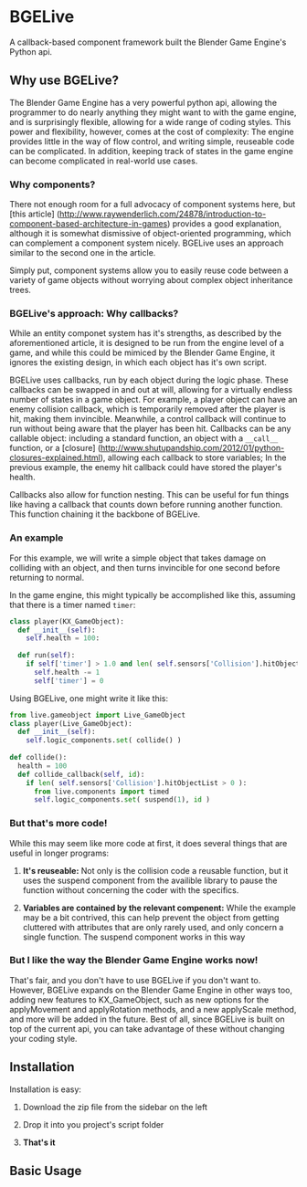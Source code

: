 BGELive
=======

A callback-based component framework built the Blender Game Engine's Python api.


## Why use BGELive?

The Blender Game Engine has a very powerful python api, allowing the programmer to do nearly anything they might want to with the game engine, and is surprisingly flexible, allowing for a wide range of coding styles. This power and flexibility, however, comes at the cost of complexity: The engine provides little in the way of flow control, and writing simple, reuseable code can be complicated. In addition, keeping track of states in the game engine can become complicated in real-world use cases.

### Why components?

There not enough room for a full advocacy of component systems here, but [this article] (http://www.raywenderlich.com/24878/introduction-to-component-based-architecture-in-games) provides a good explanation, although it is somewhat dismissive of object-oriented programming, which can complement a component system nicely. BGELive uses an approach similar to the second one in the article.

Simply put, component systems allow you to easily reuse code between a variety of game objects without worrying about complex object inheritance trees.

### BGELive's approach: Why callbacks?

While an entity componet system has it's strengths, as described by the aforementioned article, it is designed to be run from the engine level of a game, and while this could be mimiced by the Blender Game Engine, it ignores the existing design, in which each object has it's own script.

BGELive uses callbacks, run by each object during the logic phase. These callbacks can be swapped in and out at will, allowing for a virtually endless number of states in a game object. For example, a player object can have an enemy collision callback, which is temporarily removed after the player is hit, making them invincible. Meanwhile, a control callback will continue to run without being aware that the player has been hit. Callbacks can be any callable object: including a standard function, an object with a `__call__` function, or a [closure] (http://www.shutupandship.com/2012/01/python-closures-explained.html), allowing each callback to store variables; In the previous example, the enemy hit callback could have stored the player's health.

Callbacks also allow for function nesting. This can be useful for fun things like having a callback that counts down before running another function. This function chaining it the backbone of BGELive.

### An example

For this example, we will write a simple object that takes damage on colliding with an object, and then turns invincible for one second before returning to normal.

In the game engine, this might typically be accomplished like this, assuming that there is a timer named `timer`:

```python
class player(KX_GameObject):
  def __init__(self):
    self.health = 100:
  
  def run(self):
    if self['timer'] > 1.0 and len( self.sensors['Collision'].hitObjectList > 0 ):
      self.health -= 1
      self['timer'] = 0
```
          
Using BGELive, one might write it like this:

```python
from live.gameobject import Live_GameObject
class player(Live_GameObject):
  def __init__(self):
    self.logic_components.set( collide() )
    
def collide():
  health = 100
  def collide_callback(self, id):
    if len( self.sensors['Collision'].hitObjectList > 0 ):
      from live.components import timed
      self.logic_components.set( suspend(1), id )
```

### But that's more code!
While this may seem like more code at first, it does several things that are useful in longer programs:

1. __It's reuseable:__ Not only is the collision code a reusable function, but it uses the suspend component from the availible library to pause the function without concerning the coder with the specifics.

2. __Variables are contained by the relevant compenent:__ While the example may be a bit contrived, this can help prevent the object from getting cluttered with attributes that are only rarely used, and only concern a single function. The suspend component works in this way


### But I like the way the Blender Game Engine works now!
That's fair, and you don't have to use BGELive if you don't want to. However, BGELive expands on the Blender Game Engine in other ways too, adding new features to KX_GameObject, such as new options for the applyMovement and applyRotation methods, and a new applyScale method, and more will be added in the future. Best of all, since BGELive is built on top of the current api, you can take advantage of these without changing your coding style.

## Installation
Installation is easy:

1. Download the zip file from the sidebar on the left

2. Drop it into you project's script folder

3. __That's it__

## Basic Usage
